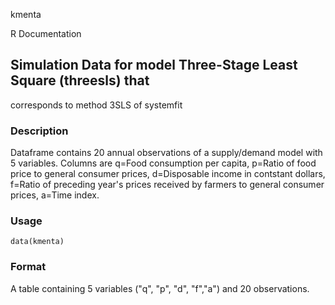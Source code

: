 kmenta

R Documentation

## Simulation Data for model Three-Stage Least Square (threesls) that
corresponds to method 3SLS of systemfit

### Description

Dataframe contains 20 annual observations of a supply/demand model with 5
variables. Columns are q=Food consumption per capita, p=Ratio of food price to
general consumer prices, d=Disposable income in contstant dollars, f=Ratio of
preceding year's prices received by farmers to general consumer prices, a=Time
index.

### Usage

    data(kmenta)

### Format

A table containing 5 variables ("q", "p", "d", "f","a") and 20 observations.

